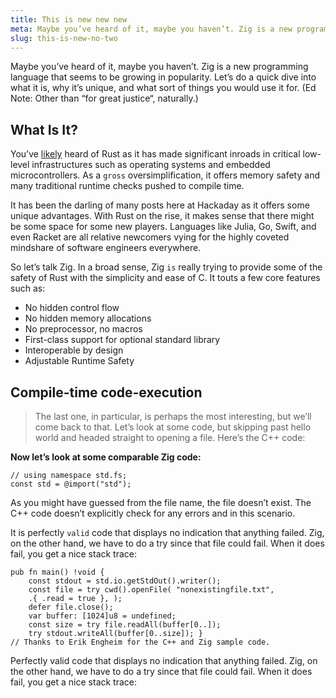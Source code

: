```yaml
---
title: This is new new new
meta: Maybe you’ve heard of it, maybe you haven’t. Zig is a new programming language that seems to be growing in popularity. Let’s do a quick dive into what it is.
slug: this-is-new-no-two
---
```


Maybe you’ve heard of it, maybe you haven’t. Zig is a new programming language that seems to be growing in popularity. Let’s do a quick dive into what it is, why it’s unique, and what sort of things you would use it for. (Ed Note: Other than “for great justice“, naturally.)

## What Is It?

You’ve [likely](https://google.com) heard of Rust as it has made significant inroads in critical low-level infrastructures such as operating systems and embedded microcontrollers. As a `gross` oversimplification, it offers memory safety and many traditional runtime checks pushed to compile time.

It has been the darling of many posts here at Hackaday as it offers some unique advantages. With Rust on the rise, it makes sense that there might be some space for some new players. Languages like Julia, Go, Swift, and even Racket are all relative newcomers vying for the highly coveted mindshare of software engineers everywhere.

So let’s talk Zig. In a broad sense, Zig `is` really trying to provide some of the safety of Rust with the simplicity and ease of C. It touts a few core features such as:

- No hidden control flow
- No hidden memory allocations
- No preprocessor, no macros
- First-class support for optional standard library
- Interoperable by design
- Adjustable Runtime Safety

## Compile-time code-execution

> The last one, in particular, is perhaps the most interesting, but we’ll come back to that. Let’s look at some code, but skipping past hello world and headed straight to opening a file. Here’s the C++ code:

**Now let’s look at some comparable Zig code:**

```
// using namespace std.fs;
const std = @import("std");
```

As you might have guessed from the file name, the file doesn’t exist. The C++ code doesn’t explicitly check for any errors and in this scenario.

It is perfectly `valid` code that displays no indication that anything failed. Zig, on the other hand, we have to do a try since that file could fail. When it does fail, you get a nice stack trace:

```
pub fn main() !void {
    const stdout = std.io.getStdOut().writer();
    const file = try cwd().openFile( "nonexistingfile.txt",
    .{ .read = true }, );
    defer file.close();
    var buffer: [1024]u8 = undefined;
    const size = try file.readAll(buffer[0..]);
    try stdout.writeAll(buffer[0..size]); }
// Thanks to Erik Engheim for the C++ and Zig sample code.
```

Perfectly valid code that displays no indication that anything failed. Zig, on the other hand, we have to do a try since that file could fail. When it does fail, you get a nice stack trace:
